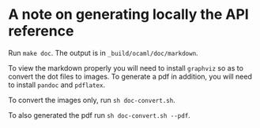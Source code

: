 # A note on generating locally the API reference

Run `make doc`. The output is in `_build/ocaml/doc/markdown`.

To view the markdown properly you will need to install `graphviz` so as to
convert the dot files to images. To generate a pdf in addition, you will need to
install `pandoc` and `pdflatex`.

To convert the images only, run `sh doc-convert.sh`.

To also generated the pdf run `sh doc-convert.sh --pdf`.
